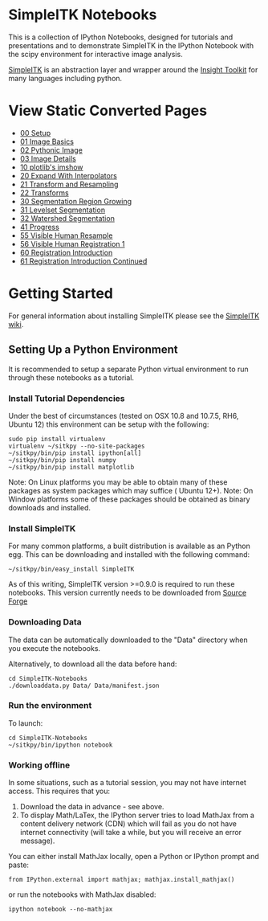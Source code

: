 # SimpleITK Notebooks

This is a collection of IPython Notebooks, designed for tutorials and  presentations and to demonstrate SimpleITK in the IPython Notebook with the scipy environment for interactive image analysis.

[SimpleITK](http://www.simpleitk.org) is an abstraction layer and wrapper around the [Insight Toolkit](http://www.itk.org) for many languages including python.

# View Static Converted Pages

- [00 Setup](http://insightsoftwareconsortium.github.io/SimpleITK-Notebooks/00_Setup.html)
- [01 Image Basics](http://insightsoftwareconsortium.github.io/SimpleITK-Notebooks/01_Image_Basics.html)
- [02 Pythonic Image](http://insightsoftwareconsortium.github.io/SimpleITK-Notebooks/02_Pythonic_Image.html)
- [03 Image Details](http://insightsoftwareconsortium.github.io/SimpleITK-Notebooks/03_ImageDetails.html)
- [10 plotlib's imshow](http://insightsoftwareconsortium.github.io/SimpleITK-Notebooks/10_matplotlib's_imshow.html)
- [20 Expand With Interpolators](http://insightsoftwareconsortium.github.io/SimpleITK-Notebooks/20_Expand_With_Interpolators.html)
- [21 Transform and Resampling](http://insightsoftwareconsortium.github.io/SimpleITK-Notebooks/21_Transform_and_Resampling.html)
- [22 Transforms](http://insightsoftwareconsortium.github.io/SimpleITK-Notebooks/22_Transforms.html)
- [30 Segmentation Region Growing](http://insightsoftwareconsortium.github.io/SimpleITK-Notebooks/30_Segmentation_Region_Growing.html)
- [31 Levelset Segmentation](http://insightsoftwareconsortium.github.io/SimpleITK-Notebooks/31_Levelset_Segmentation.html)
- [32 Watershed Segmentation](http://insightsoftwareconsortium.github.io/SimpleITK-Notebooks/32_Watersheds_Segmentation.html)
- [41 Progress](http://insightsoftwareconsortium.github.io/SimpleITK-Notebooks/41_Progress.html)
- [55 Visible Human Resample](http://insightsoftwareconsortium.github.io/SimpleITK-Notebooks/55_VH_Resample.html)
- [56 Visible Human Registration 1](http://insightsoftwareconsortium.github.io/SimpleITK-Notebooks/56_VH_Registration1.html)
- [60 Registration Introduction](http://insightsoftwareconsortium.github.io/SimpleITK-Notebooks/60_RegistrationIntroduction.html)
- [61 Registration Introduction Continued](http://insightsoftwareconsortium.github.io/SimpleITK-Notebooks/61_RegistrationIntroductionContinued.html)

# Getting Started

For general information about installing SimpleITK please see the [SimpleITK wiki](http://www.itk.org/Wiki/ITK/Release_4/SimpleITK/GettingStarted).


## Setting Up a Python Environment

It is recommended to setup a separate Python virtual environment to run through these notebooks as a tutorial.

### Install Tutorial Dependencies

Under the best of circumstances (tested on OSX 10.8 and 10.7.5, RH6, Ubuntu 12) this environment can be setup with the following:

    sudo pip install virtualenv
    virtualenv ~/sitkpy --no-site-packages
    ~/sitkpy/bin/pip install ipython[all]
    ~/sitkpy/bin/pip install numpy
    ~/sitkpy/bin/pip install matplotlib

Note: On Linux platforms you may be able to obtain many of these packages as system packages which may suffice ( Ubuntu 12+).
Note: On Window platforms some of these packages should be obtained as binary downloads and installed.

### Install SimpleITK

For many common platforms, a built distribution is available as an Python egg. This can be downloading and installed with the following command:

    ~/sitkpy/bin/easy_install SimpleITK


As of this writing, SimpleITK version >=0.9.0 is required to run these notebooks. This version currently needs to be downloaded from [Source Forge](http://sourceforge.net/projects/simpleitk/files/SimpleITK/0.9.0/Python/)

### Downloading Data

The data can be automatically downloaded to the "Data" directory when you execute the notebooks.

Alternatively, to download all the data before hand:

    cd SimpleITK-Notebooks
    ./downloaddata.py Data/ Data/manifest.json

### Run the environment

To launch:

    cd SimpleITK-Notebooks
    ~/sitkpy/bin/ipython notebook

### Working offline

In some situations, such as a tutorial session, you may not have internet access. This requires that you:

1. Download the data in advance - see above.
2. To display Math/LaTex, the IPython server tries to load MathJax from a content delivery network (CDN) which will fail as you do not have internet connectivity (will take a while, but you will receive an error message).

You can either install MathJax locally, open a Python or IPython prompt and paste:

    from IPython.external import mathjax; mathjax.install_mathjax()

or run the notebooks with MathJax disabled:

    ipython notebook --no-mathjax
